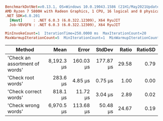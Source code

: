 ``` ini

BenchmarkDotNet=v0.13.1, OS=Windows 10.0.19043.1586 (21H1/May2021Update)
AMD Ryzen 7 5800H with Radeon Graphics, 1 CPU, 16 logical and 8 physical cores
.NET SDK=6.0.201
  [Host]     : .NET 6.0.3 (6.0.322.12309), X64 RyuJIT
  Job-VBVQFN : .NET 6.0.3 (6.0.322.12309), X64 RyuJIT

MinInvokeCount=1  IterationTime=250.0000 ms  MaxIterationCount=20  
MaxWarmupIterationCount=5  MinIterationCount=1  MinWarmupIterationCount=1  

```
|                         Method |       Mean |     Error |    StdDev | Ratio | RatioSD |
|------------------------------- |-----------:|----------:|----------:|------:|--------:|
| &#39;Check an assortment of words&#39; | 8,192.3 μs | 160.03 μs | 177.87 μs | 29.58 |    0.79 |
|             &#39;Check root words&#39; |   283.6 μs |   4.85 μs |   0.75 μs |  1.00 |    0.00 |
|          &#39;Check correct words&#39; |   818.1 μs |  11.72 μs |   3.04 μs |  2.89 |    0.02 |
|            &#39;Check wrong words&#39; | 6,970.5 μs | 113.68 μs |  50.48 μs | 24.67 |    0.19 |
